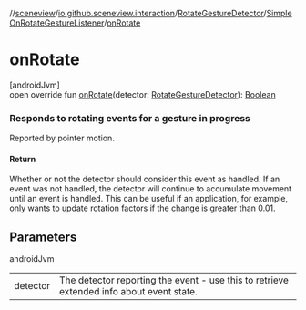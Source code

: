 //[sceneview](../../../../index.md)/[io.github.sceneview.interaction](../../index.md)/[RotateGestureDetector](../index.md)/[SimpleOnRotateGestureListener](index.md)/[onRotate](on-rotate.md)

# onRotate

[androidJvm]\
open override fun [onRotate](on-rotate.md)(detector: [RotateGestureDetector](../index.md)): [Boolean](https://kotlinlang.org/api/latest/jvm/stdlib/kotlin/-boolean/index.html)

###  Responds to rotating events for a gesture in progress

Reported by pointer motion.

#### Return

Whether or not the detector should consider this event as handled. If an event was not handled, the detector will continue to accumulate movement until an event is handled. This can be useful if an application, for example, only wants to update rotation factors if the change is greater than 0.01.

## Parameters

androidJvm

| | |
|---|---|
| detector | The detector reporting the event - use this to retrieve extended info about event state. |
